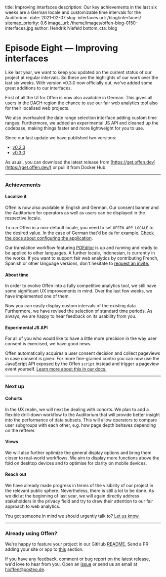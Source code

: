 title: Improving interfaces
description: Our key achievements in the last six weeks are a German locale and customizable time intervals for the Auditorium.
date: 2021-02-07
slug: interfaces
url: /blog/interfaces/
sitemap_priority: 0.6
image_url: /theme/images/offen-blog-0150-interfaces.jpg
author: Hendrik Niefeld
bottom_cta: blog

# Episode Eight — Improving interfaces

Like last year, we want to keep you updated on the current status of our project at regular intervals. So these are the highlights of our work over the last six weeks. With version v0.3.0 now officially out, we've added some great additions to our interfaces.

First of all the UI for Offen is now also available in German. This gives all users in the DACH region the chance to use our fair web analytics tool also for their localised web projects.

We also overhauled the date range selection interface adding custom time ranges. Furthermore, we added an experimental JS API and cleaned up the codebase, making things faster and more lightweight for you to use.

Since our last update we have published two versions:

- [v0.2.3](https://github.com/offen/offen/releases/tag/v0.2.3)
- [v0.3.0](https://github.com/offen/offen/releases/tag/v0.3.0)

As usual, you can download the latest release from [https://get.offen.dev](https://get.offen.dev/) or pull it from Docker Hub.

---

### Achievements

#### Localize it

Offen is now also available in English and German. Our consent banner and the Auditorium for operators as well as users can be displayed in the respective locale.

To run Offen in a non-default locale, you need to set `OFFEN_APP_LOCALE` to the desired value. In the case of German that'd be `de` for example. [Check the docs about configuring the application](https://docs.offen.dev/running-offen/configuring-the-application/#application).

Our translation workflow featuring [POEditor](https://poeditor.com) is up and running and ready to be applied to other languages. A further locale, Indonesian, is currently in the works. If you want to support fair web analytics by contributing French, Spanish or other language versions, don't hesitate to [request an invite.](mailto:hioffen@posteo.de)

#### About time

In order to evolve Offen into a fully competitive analytics tool, we still have some significant UX improvements in mind. Over the last few weeks, we have implemented one of them.

Now you can easily display custom intervals of the existing data. Furthermore, we have revised the selection of standard time periods. As always, we are happy to hear feedback on its usability from you.

#### Experimental JS API

For all of you who would like to have a little more precision in the way user consent is exercised, we have good news.

Offen automatically acquires a user consent decision and collect pageviews in case consent is given. For more fine-grained contro you can now use the JavaScript API exposed by the Offen `script` instead and trigger a pageview event yourself. [Learn more about this in our docs.](https://docs.offen.dev/running-offen/embedding-the-script/#triggering-pageviews-using-the-javascript-api)

---

### Next up

#### Cohorts

In the UX realm, we will next be dealing with cohorts. We plan to add a flexible drill-down workflow to the Auditorium that will provide better insight into the performance of data subsets. This will allow operators to compare user subgroups with each other, e.g. how page depth behaves depending on the refferer.

#### Views

We will also further optimize the general display options and bring them closer to real-world workflows. We aim to display more functions above the fold on desktop devices and to optimise for clarity on mobile devices.

#### Reach out

We have already made progress in terms of the visibility of our project in the relevant public sphere. Nevertheless, there is still a lot to be done. As we did at the beginning of last year, we will again directly address stakeholders in the privacy field and try to draw their attention to our fair approach to web analytics.

You got someone in mind we should urgently talk to? [Let us know.](mailto:hioffen@posteo.de)

---

### Already using Offen?

We're happy to feature your project in our GitHub [README.](https://github.com/offen/offen/blob/development/README.md) Send a PR adding your site or app to [this](https://github.com/offen/offen/blob/development/README.md#whos-using-offen) section.

If you have any feedback, comment or bug report on the latest release, we'd love to hear from you. Open an [issue](https://github.com/offen/offen/issues) or send us an email at [hioffen@posteo.de](mailto:hioffen@posteo.de).
